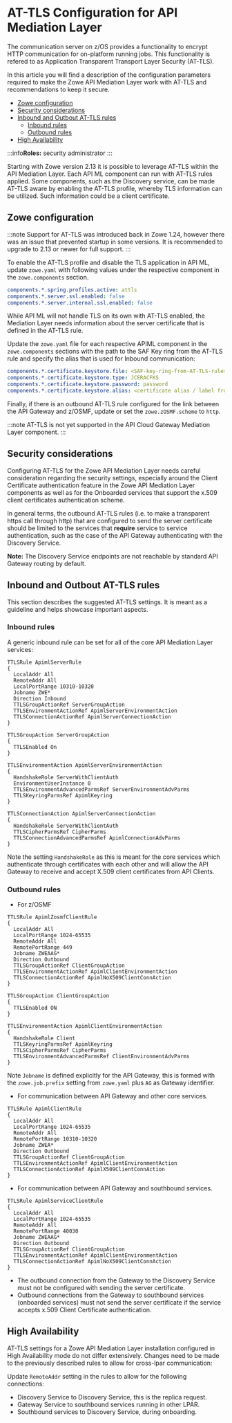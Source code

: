 <!-- omit in toc -->
# AT-TLS Configuration for API Mediation Layer

The communication server on z/OS provides a functionality to encrypt HTTP communication for on-platform running jobs. This functionality is refered to as Application 
Transparent Transport Layer Security (AT-TLS).

In this article you will find a description of the configuration parameters required to make the Zowe API Mediation Layer work with AT-TLS and recommendations to keep it secure.

- [Zowe configuration](#zowe-configuration)
- [Security considerations](#security-considerations)
- [Inbound and Outbout AT-TLS rules](#inbound-and-outbout-at-tls-rules)
  - [Inbound rules](#inbound-rules)
  - [Outbound rules](#outbound-rules)
- [High Availability](#high-availability)

:::info**Roles:** security administrator
:::

Starting with Zowe version 2.13 it is possible to leverage AT-TLS within the API Mediation Layer. Each API ML component can run with AT-TLS rules applied. Some components, such as the Discovery service, can be made AT-TLS aware by enabling the AT-TLS profile, whereby TLS information can be utilized. Such information could be a client certificate.

## Zowe configuration

:::note
Support for AT-TLS was introduced back in Zowe 1.24, however there was an issue that prevented startup in some versions. It is recommended to upgrade to 2.13 or newer for full support.
:::

To enable the AT-TLS profile and disable the TLS application in API ML, update `zowe.yaml` with following values under the respective component in the `zowe.components` section.

```yaml
components.*.spring.profiles.active: attls
components.*.server.ssl.enabled: false
components.*.server.internal.ssl.enabled: false
```

While API ML will not handle TLS on its own with AT-TLS enabled, the Mediation Layer needs information about the server certificate that is defined in the AT-TLS rule.

Update the `zowe.yaml` file for each respective APIML component in the `zowe.components` sections with the path to the SAF Key ring from the AT-TLS rule and specify the alias that is used for Inbound communication:

```yaml
components.*.certificate.keystore.file: <SAF-key-ring-from-AT-TLS-rule>
components.*.certificate.keystore.type: JCERACFKS
components.*.certificate.keystore.password: password
components.*.certificate.keystore.alias: <certificate alias / label from AT-TLS rule>
```

Finally, if there is an outbound AT-TLS rule configured for the link between the API Gateway and z/OSMF, update or set the `zowe.zOSMF.scheme` to `http`.

:::note
AT-TLS is not yet supported in the API Cloud Gateway Mediation Layer component.
:::

## Security considerations

Configuring AT-TLS for the Zowe API Mediation Layer needs careful consideration regarding the security settings, especially around the Client Certificate authentication feature in the Zowe API Mediation Layer components as well as for the Onboarded services that support the x.509 client certificates authentication scheme.

In general terms, the outbound AT-TLS rules (i.e. to make a transparent https call through http) that are configured to send the server certificate should be limited to the services that __require__ service to service authentication, such as the case of the API Gateway authenticating with the Discovery Service.

**Note:** The Discovery Service endpoints are not reachable by standard API Gateway routing by default.

## Inbound and Outbout AT-TLS rules

This section describes the suggested AT-TLS settings. It is meant as a guideline and helps showcase important aspects.

### Inbound rules

A generic inbound rule can be set for all of the core API Mediation Layer services:

```pagent
TTLSRule ApimlServerRule
{
  LocalAddr All
  RemoteAddr All
  LocalPortRange 10310-10320
  Jobname ZWE*
  Direction Inbound
  TTLSGroupActionRef ServerGroupAction
  TTLSEnvironmentActionRef ApimlServerEnvironmentAction
  TTLSConnectionActionRef ApimlServerConnectionAction
}

TTLSGroupAction ServerGroupAction
{
  TTLSEnabled On
}

TTLSEnvironmentAction ApimlServerEnvironmentAction
{
  HandshakeRole ServerWithClientAuth
  EnvironmentUserInstance 0
  TTLSEnvironmentAdvancedParmsRef ServerEnvironmentAdvParms
  TTLSKeyringParmsRef ApimlKeyring
}

TTLSConnectionAction ApimlServerConnectionAction
{
  HandshakeRole ServerWithClientAuth
  TTLSCipherParmsRef CipherParms
  TTLSConnectionAdvancedParmsRef ApimlConnectionAdvParms
}
```

Note the setting `HandshakeRole` as this is meant for the core services which authenticate through certificates with each other and will allow the API Gateway to receive and accept X.509 client certificates from API Clients.

### Outbound rules

- For z/OSMF

```pagent
TTLSRule ApimlZosmfClientRule
{
  LocalAddr All
  LocalPortRange 1024-65535
  RemoteAddr All
  RemotePortRange 449
  Jobname ZWEAAG*
  Direction Outbound
  TTLSGroupActionRef ClientGroupAction
  TTLSEnvironmentActionRef ApimlClientEnvironmentAction
  TTLSConnectionActionRef ApimlNoX509ClientConnAction
}

TTLSGroupAction ClientGroupAction
{
  TTLSEnabled ON
}

TTLSEnvironmentAction ApimlClientEnvironmentAction
{
  HandshakeRole Client
  TTLSKeyringParmsRef ApimlKeyring
  TTLSCipherParmsRef CipherParms
  TTLSEnvironmentAdvancedParmsRef ClientEnvironmentAdvParms
}
```

Note `Jobname` is defined explicitly for the API Gateway, this is formed with the `zowe.job.prefix` setting from `zowe.yaml` plus `AG` as Gateway identifier.

- For communication between API Gateway and other core services.

```pagent
TTLSRule ApimlClientRule
{
  LocalAddr All
  LocalPortRange 1024-65535
  RemoteAddr All
  RemotePortRange 10310-10320
  Jobname ZWEA*
  Direction Outbound
  TTLSGroupActionRef ClientGroupAction
  TTLSEnvironmentActionRef ApimlClientEnvironmentAction
  TTLSConnectionActionRef ApimlX509ClientConnAction
}
```

- For communication between API Gateway and southbound services.

```pagent
TTLSRule ApimlServiceClientRule
{
  LocalAddr All
  LocalPortRange 1024-65535
  RemoteAddr All
  RemotePortRange 40030
  Jobname ZWEAAG*
  Direction Outbound
  TTLSGroupActionRef ClientGroupAction
  TTLSEnvironmentActionRef ApimlClientEnvironmentAction
  TTLSConnectionActionRef ApimlNoX509ClientConnAction
}
```

- The outbound connection from the Gateway to the Discovery Service must not be configured with sending the server certificate.
- Outbound connections from the Gateway to southbound services (onboarded services) must not send the server certificate if the service accepts x.509 Client Certificate authentication.

## High Availability

AT-TLS settings for a Zowe API Mediation Layer installation configured in High Availability mode do not differ extensively. Changes need to be made to the previously described rules to allow for cross-lpar communication:

Update `RemoteAddr` setting in the rules to allow for the following connections:

- Discovery Service to Discovery Service, this is the replica request.
- Gateway Service to southbound services running in other LPAR.
- Southbound services to Discovery Service, during onboarding.
